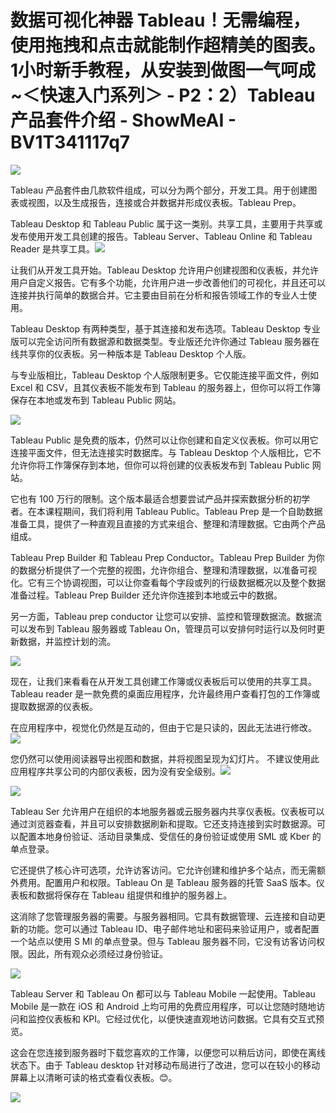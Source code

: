 # 数据可视化神器 Tableau！无需编程，使用拖拽和点击就能制作超精美的图表。1小时新手教程，从安装到做图一气呵成~＜快速入门系列＞ - P2：2）Tableau 产品套件介绍 - ShowMeAI - BV1T341117q7

![](img/ad13eef316705bda2e297b95df2e7067_0.png)

Tableau 产品套件由几款软件组成，可以分为两个部分，开发工具。用于创建图表或视图，以及生成报告，连接或合并数据并形成仪表板。Tableau Prep。

Tableau Desktop 和 Tableau Public 属于这一类别。共享工具，主要用于共享或发布使用开发工具创建的报告。Tableau Server、Tableau Online 和 Tableau Reader 是共享工具。![](img/ad13eef316705bda2e297b95df2e7067_2.png)

让我们从开发工具开始。Tableau Desktop 允许用户创建视图和仪表板，并允许用户自定义报告。它有多个功能，允许用户进一步改善他们的可视化，并且还可以连接并执行简单的数据合并。它主要由目前在分析和报告领域工作的专业人士使用。

Tableau Desktop 有两种类型，基于其连接和发布选项。Tableau Desktop 专业版可以完全访问所有数据源和数据类型。专业版还允许你通过 Tableau 服务器在线共享你的仪表板。另一种版本是 Tableau Desktop 个人版。

与专业版相比，Tableau Desktop 个人版限制更多。它仅能连接平面文件，例如 Excel 和 CSV，且其仪表板不能发布到 Tableau 的服务器上，但你可以将工作簿保存在本地或发布到 Tableau Public 网站。

![](img/ad13eef316705bda2e297b95df2e7067_4.png)

Tableau Public 是免费的版本，仍然可以让你创建和自定义仪表板。你可以用它连接平面文件，但无法连接实时数据库。与 Tableau Desktop 个人版相比，它不允许你将工作簿保存到本地，但你可以将创建的仪表板发布到 Tableau Public 网站。

它也有 100 万行的限制。这个版本最适合想要尝试产品并探索数据分析的初学者。在本课程期间，我们将利用 Tableau Public。Tableau Prep 是一个自助数据准备工具，提供了一种直观且直接的方式来组合、整理和清理数据。它由两个产品组成。

Tableau Prep Builder 和 Tableau Prep Conductor。Tableau Prep Builder 为你的数据分析提供了一个完整的视图，允许你组合、整理和清理数据，以准备可视化。它有三个协调视图，可以让你查看每个字段或列的行级数据概况以及整个数据准备过程。Tableau Prep Builder 还允许你连接到本地或云中的数据。

另一方面，Tableau prep conductor 让您可以安排、监控和管理数据流。数据流可以发布到 Tableau 服务器或 Tableau On，管理员可以安排何时运行以及何时更新数据，并监控计划的流。

![](img/ad13eef316705bda2e297b95df2e7067_6.png)

现在，让我们来看看在从开发工具创建工作簿或仪表板后可以使用的共享工具。Tableau reader 是一款免费的桌面应用程序，允许最终用户查看打包的工作簿或提取数据源的仪表板。

在应用程序中，视觉化仍然是互动的，但由于它是只读的，因此无法进行修改。![](img/ad13eef316705bda2e297b95df2e7067_8.png)

您仍然可以使用阅读器导出视图和数据，并将视图呈现为幻灯片。 不建议使用此应用程序共享公司的内部仪表板，因为没有安全级别。![](img/ad13eef316705bda2e297b95df2e7067_10.png)

![](img/ad13eef316705bda2e297b95df2e7067_11.png)

Tableau Ser 允许用户在组织的本地服务器或云服务器内共享仪表板。仪表板可以通过浏览器查看，并且可以安排数据刷新和提取。它还支持连接到实时数据源。可以配置本地身份验证、活动目录集成、受信任的身份验证或使用 SML 或 Kber 的单点登录。

它还提供了核心许可选项，允许访客访问。它允许创建和维护多个站点，而无需额外费用。配置用户和权限。Tableau On 是 Tableau 服务器的托管 SaaS 版本。仪表板和数据将保存在 Tableau 组提供和维护的服务器上。

这消除了您管理服务器的需要。与服务器相同。它具有数据管理、云连接和自动更新的功能。您可以通过 Tableau ID、电子邮件地址和密码来验证用户，或者配置一个站点以使用 S Ml 的单点登录。但与 Tableau 服务器不同，它没有访客访问权限。因此，所有观众必须经过身份验证。

![](img/ad13eef316705bda2e297b95df2e7067_13.png)

Tableau Server 和 Tableau On 都可以与 Tableau Mobile 一起使用。Tableau Mobile 是一款在 iOS 和 Android 上均可用的免费应用程序，可以让您随时随地访问和监控仪表板和 KPI。它经过优化，以便快速直观地访问数据。它具有交互式预览。

这会在您连接到服务器时下载您喜欢的工作簿，以便您可以稍后访问，即使在离线状态下。由于 Tableau desktop 针对移动布局进行了改进，您可以在较小的移动屏幕上以清晰可读的格式查看仪表板。😊。

![](img/ad13eef316705bda2e297b95df2e7067_15.png)

